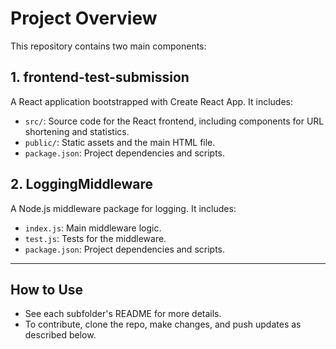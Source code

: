 # Project Overview

This repository contains two main components:

## 1. frontend-test-submission
A React application bootstrapped with Create React App. It includes:
- `src/`: Source code for the React frontend, including components for URL shortening and statistics.
- `public/`: Static assets and the main HTML file.
- `package.json`: Project dependencies and scripts.

## 2. LoggingMiddleware
A Node.js middleware package for logging. It includes:
- `index.js`: Main middleware logic.
- `test.js`: Tests for the middleware.
- `package.json`: Project dependencies and scripts.

---

## How to Use
- See each subfolder's README for more details.
- To contribute, clone the repo, make changes, and push updates as described below. 